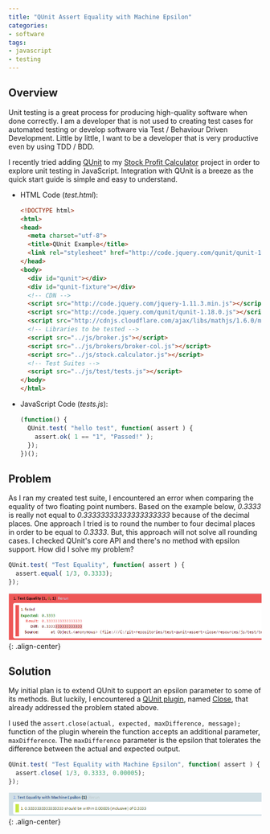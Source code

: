 ```yaml
---
title: "QUnit Assert Equality with Machine Epsilon"
categories:
- software
tags:
- javascript
- testing
---
```


## Overview

Unit testing is a great process for producing high-quality software when done correctly. I am a developer that is not used to creating test cases for automated testing or develop software via Test / Behaviour Driven Development. Little by little, I want to be a developer that is very productive even by using TDD / BDD.

I recently tried adding [QUnit][qunit] to my [Stock Profit Calculator][stock-calc] project in order to explore unit testing in JavaScript. Integration with QUnit is a breeze as the quick start guide is simple and easy to understand.

- HTML Code (*test.html*):

  ```html
  <!DOCTYPE html>
  <html>
  <head>
    <meta charset="utf-8">
    <title>QUnit Example</title>
    <link rel="stylesheet" href="http://code.jquery.com/qunit/qunit-1.18.0.css">
  </head>
  <body>
    <div id="qunit"></div>
    <div id="qunit-fixture"></div>
    <!-- CDN -->
    <script src="http://code.jquery.com/jquery-1.11.3.min.js"></script>
    <script src="http://code.jquery.com/qunit/qunit-1.18.0.js"></script>
    <script src="http://cdnjs.cloudflare.com/ajax/libs/mathjs/1.6.0/math.min.js"></script>
    <!-- Libraries to be tested -->
    <script src="../js/broker.js"></script>
    <script src="../js/brokers/broker-col.js"></script>
    <script src="../js/stock.calculator.js"></script>
    <!-- Test Suites -->
    <script src="../js/test/tests.js"></script>
  </body>
  </html>
  ```

- JavaScript Code (*tests.js*):

  ```javascript
  (function() {
    QUnit.test( "hello test", function( assert ) {
      assert.ok( 1 == "1", "Passed!" );
    });
  })();
  ```

## Problem

As I ran my created test suite, I encountered an error when comparing the equality of two floating point numbers. Based on the example below, *0.3333* is really not equal to *0.33333333333333333333* because of the decimal places. One approach I tried is to round the number to four decimal places in order to be equal to *0.3333*. But, this approach will not solve all rounding cases. I checked QUnit's core API and there's no method with epsilon support. How did I solve my problem?

```javascript
QUnit.test( "Test Equality", function( assert ) {
  assert.equal( 1/3, 0.3333);
});
```

![image-center](/assets/img/blog/qunit-assert-epsilon/qunit-assert-problem-1.png "QUnit Assert Problem #1"){: .align-center}

## Solution

My initial plan is to extend QUnit to support an epsilon parameter to some of its methods. But luckily, I encountered a [QUnit plugin][qunit-plugins], named [Close][qunit-assert-close], that already addressed the problem stated above.

I used the `assert.close(actual, expected, maxDifference, message);` function of the plugin wherein the function accepts an additional parameter, `maxDifference`. The `maxDifference` parameter is the epsilon that tolerates the difference between the actual and expected output.

```javascript
QUnit.test( "Test Equality with Machine Epsilon", function( assert ) {
  assert.close( 1/3, 0.3333, 0.00005);
});
```

![image-center](/assets/img/blog/qunit-assert-epsilon/qunit-assert-solution-1.png "QUnit Assert Solution #1"){: .align-center}

[qunit]: https://qunitjs.com/
[qunit-plugins]: https://qunitjs.com/plugins/
[qunit-assert-close]: https://github.com/JamesMGreene/qunit-assert-close
[stock-calc]: /project/stock-profit-calculator/
